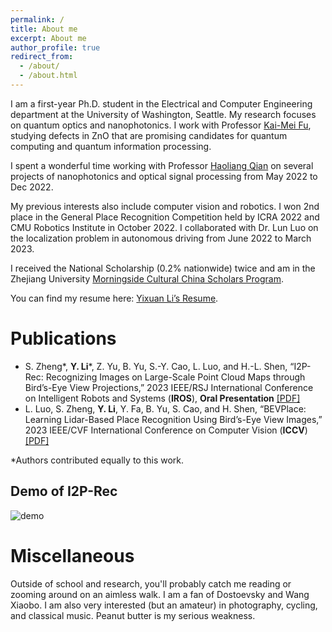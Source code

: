 ```yaml
---
permalink: /
title: About me
excerpt: About me
author_profile: true
redirect_from: 
  - /about/
  - /about.html
---
```


I am a first-year Ph.D. student in the Electrical and Computer Engineering department at the University of Washington, Seattle. My research focuses on quantum optics and nanophotonics. I work with Professor [Kai-Mei Fu](https://scholar.google.com/citations?user=hiLdE6wAAAAJ&hl=zh-CN&oi=ao), studying defects in ZnO that are promising candidates for quantum computing and quantum information processing.

I spent a wonderful time working with Professor [Haoliang Qian](https://scholar.google.com/citations?hl=zh-CN&user=9atjlF8AAAAJ) on several projects of nanophotonics and optical signal processing from May 2022 to Dec 2022.

My previous interests also include computer vision and robotics. I won 2nd place in the General Place Recognition Competition held by ICRA 2022 and CMU Robotics Institute in October 2022. I collaborated with Dr. Lun Luo on the localization problem in autonomous driving from June 2022 to March 2023.

I received the National Scholarship (0.2% nationwide) twice and am in the Zhejiang University [Morningside Cultural China Scholars Program](https://drive.google.com/file/d/1DXaS8qfygF_hEL96wzMXTAsjxo1aShGV/view?usp=drive_link). 

You can find my resume here: [Yixuan Li’s Resume](../assets/Yixuan_Li.pdf).

# Publications
- S. Zheng\*, **Y. Li**\*, Z. Yu, B. Yu, S.-Y. Cao, L. Luo, and H.-L. Shen, “I2P-Rec: Recognizing Images on Large-Scale Point Cloud Maps through Bird’s-Eye View Projections,” 2023 IEEE/RSJ International Conference on Intelligent Robots and Systems (**IROS**), **Oral Presentation** [\[PDF\]](https://doi.org/10.48550/arXiv.2303.01043)
- L. Luo, S. Zheng, **Y. Li**, Y. Fa, B. Yu, S. Cao, and H. Shen, “BEVPlace: Learning Lidar-Based Place Recognition Using Bird’s-Eye View Images,” 2023 IEEE/CVF International Conference on Computer Vision (**ICCV**) [\[PDF\]](https://doi.org/10.48550/arXiv.2302.14325)

*Authors contributed equally to this work.

## Demo of I2P-Rec
<!-- ![image](https://github.com/Jujelle/Jujelle.github.io/tree/master/images/demo.gif) -->
<!-- ![gif-failed-to-render](https://share.getcloudapp.com/yAu92GKP?collection_id=aDfkpnd) -->
<!-- ![failed-to-render-gif](../images/demo.gif) -->
<img src="../images/demo.gif" alt="demo">

# Miscellaneous
Outside of school and research, you'll probably catch me reading or zooming around on an aimless walk. I am a fan of Dostoevsky and Wang Xiaobo. I am also very interested (but an amateur) in photography, cycling, and classical music. Peanut butter is my serious weakness. 


<!-- A profile viewer, but only from github entrance -->

<!--<p align="center"> <img src="https://komarev.com/ghpvc/?username=Jujelle&label=Profile%20views&color=red&style=flat&base=112" alt="Jujelle" /> </p> -->

<!-- <p align="center"> <img src="https://komarev.com/ghpvc/?username=Jujelle&label=Profile%20views&color=ce9927&style=flat" alt="Jujelle" /> </p> -->


<!-- Example: editing a markdown file for a talk -->
<!-- ![Editing a markdown file for a talk](/images/editing-talk.png) -->
